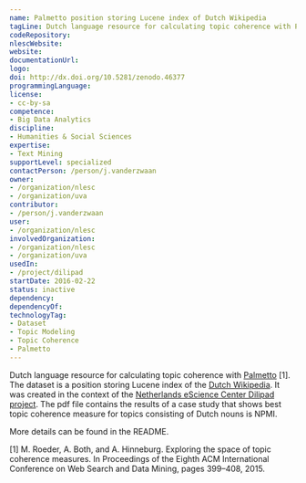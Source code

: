 ```yaml
---
name: Palmetto position storing Lucene index of Dutch Wikipedia
tagLine: Dutch language resource for calculating topic coherence with Palmetto
codeRepository:
nlescWebsite:
website:
documentationUrl:
logo:
doi: http://dx.doi.org/10.5281/zenodo.46377
programmingLanguage:
license:
- cc-by-sa
competence:
- Big Data Analytics
discipline:
- Humanities & Social Sciences
expertise:
- Text Mining
supportLevel: specialized
contactPerson: /person/j.vanderzwaan
owner:
- /organization/nlesc
- /organization/uva
contributor:
- /person/j.vanderzwaan
user:
- /organization/nlesc
involvedOrganization:
- /organization/nlesc
- /organization/uva
usedIn:
- /project/dilipad
startDate: 2016-02-22
status: inactive
dependency:
dependencyOf:
technologyTag:
- Dataset
- Topic Modeling
- Topic Coherence
- Palmetto
---
```

Dutch language resource for calculating topic coherence with [Palmetto](http://aksw.org/Projects/Palmetto.html) [1]. The dataset is a position storing Lucene index of the [Dutch Wikipedia](https://dumps.wikimedia.org/nlwiki/20151102/). It was created in the context of the [Netherlands eScience Center Dilipad project](https://www.esciencecenter.nl/project/dilipad). The pdf file contains the results of a case study that shows best topic coherence measure for topics consisting of Dutch nouns is NPMI.

More details can be found in the README.

[1] M. Roeder, A. Both, and A. Hinneburg. Exploring the space of topic coherence measures. In Proceedings of the Eighth ACM International Conference on Web Search and Data Mining, pages 399–408, 2015.
